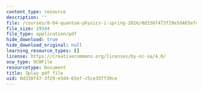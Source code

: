 ```yaml
---
content_type: resource
description: ''
file: /courses/8-04-quantum-physics-i-spring-2016/0d338f473f29e5d465efc5ce35ff39ce_gMnQ21-pjOA.pdf
file_size: 19344
file_type: application/pdf
hide_download: true
hide_download_original: null
learning_resource_types: []
license: https://creativecommons.org/licenses/by-nc-sa/4.0/
ocw_type: OCWFile
resourcetype: Document
title: 3play pdf file
uid: 0d338f47-3f29-e5d4-65ef-c5ce35ff39ce
---
```

